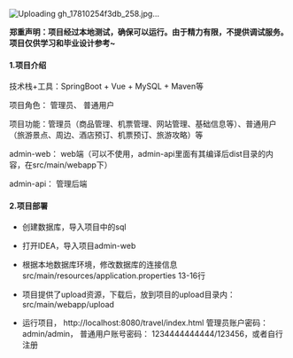 ![Uploading gh_17810254f3db_258.jpg…]()

**郑重声明：项目经过本地测试，确保可以运行。由于精力有限，不提供调试服务。项目仅供学习和毕业设计参考~**

#### 1.项目介绍

技术栈+工具：SpringBoot + Vue + MySQL + Maven等

项目角色： 管理员、 普通用户

项目功能：管理员（商品管理、机票管理、网站管理、基础信息等）、普通用户（旅游景点、周边、酒店预订、机票预订、旅游攻略）等

admin-web： web端（可以不使用，admin-api里面有其编译后dist目录的内容，在src/main/webapp下）

admin-api： 管理后端

#### 2.项目部署

- 创建数据库，导入项目中的sql

- 打开IDEA，导入项目admin-web

- 根据本地数据库环境，修改数据库的连接信息 src/main/resources/application.properties 13-16行

- 项目提供了upload资源，下载后，放到项目的upload目录内：src/main/webapp/upload

- 运行项目， http://localhost:8080/travel/index.html  管理员账户密码： admin/admin， 普通用户账号密码： 1234444444444/123456，或者自行注册
